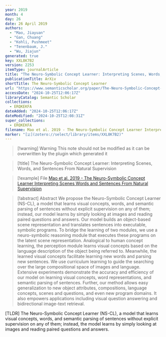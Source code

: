 ```yaml
---
year: 2019
month: 4
day: 26
date: 26 April 2019
authors:
  - "Mao, Jiayuan"
  - "Gan, Chuang"
  - "Kohli, Pushmeet"
  - "Tenenbaum, J."
  - "Wu, Jiajun"
generated: true
key: XXL8K7B2
version: 2253
itemType: journalArticle
title: "The Neuro-Symbolic Concept Learner: Interpreting Scenes, Words, and Sentences From Natural Supervision"
publicationTitle: ArXiv
shortTitle: The Neuro-Symbolic Concept Learner
url: "https://www.semanticscholar.org/paper/The-Neuro-Symbolic-Concept-Learner%3A-Interpreting-Mao-Gan/50f76736c3090c6effac25400e5e40cc0b7b5ad9"
accessDate: "2024-10-25T12:06:17Z"
libraryCatalog: Semantic Scholar
collections:
  - ERQKEKFA
dateAdded: "2024-10-25T12:06:17Z"
dateModified: "2024-10-25T12:08:31Z"
super_collections:
  - ERQKEKFA
filename: Mao et al. 2019 - The Neuro-Symbolic Concept Learner Interpreting Scenes Words and Sentences From Natural Supervision
marker: "[🇿](zotero://select/library/items/XXL8K7B2)"
---
```


>[!warning] Warning
> This note should not be modified as it can be overwritten by the plugin which generated it

> [!title] The Neuro-Symbolic Concept Learner: Interpreting Scenes, Words, and Sentences From Natural Supervision

> [!example] File
> [Mao et al. 2019 - The Neuro-Symbolic Concept Learner Interpreting Scenes Words and Sentences From Natural Supervision](Mao%20et%20al.%202019%20-%20The%20Neuro-Symbolic%20Concept%20Learner%20Interpreting%20Scenes%20Words%20and%20Sentences%20From%20Natural%20Supervision.pdf)

> [!abstract] Abstract
> We propose the Neuro-Symbolic Concept Learner (NS-CL), a model that learns visual concepts, words, and semantic parsing of sentences without explicit supervision on any of them; instead, our model learns by simply looking at images and reading paired questions and answers. Our model builds an object-based scene representation and translates sentences into executable, symbolic programs. To bridge the learning of two modules, we use a neuro-symbolic reasoning module that executes these programs on the latent scene representation. Analogical to human concept learning, the perception module learns visual concepts based on the language description of the object being referred to. Meanwhile, the learned visual concepts facilitate learning new words and parsing new sentences. We use curriculum learning to guide the searching over the large compositional space of images and language. Extensive experiments demonstrate the accuracy and efficiency of our model on learning visual concepts, word representations, and semantic parsing of sentences. Further, our method allows easy generalization to new object attributes, compositions, language concepts, scenes and questions, and even new program domains. It also empowers applications including visual question answering and bidirectional image-text retrieval.

[TLDR] The Neuro-Symbolic Concept Learner (NS-CL), a model that learns visual concepts, words, and semantic parsing of sentences without explicit supervision on any of them; instead, the model learns by simply looking at images and reading paired questions and answers.

